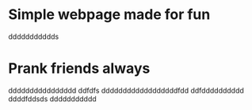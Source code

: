 # Simple webpage made for fun
ddddddddddds
# Prank friends always
dddddddddddddddd
ddfdfs
ddddddddddddddddddfdd
ddfdddddddddd
ddddfddsds
ddddddddddd